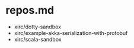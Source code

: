 # repos.md
- xirc/dotty-sandbox
- xirc/example-akka-serialization-with-protobuf
- xirc/scala-sandbox